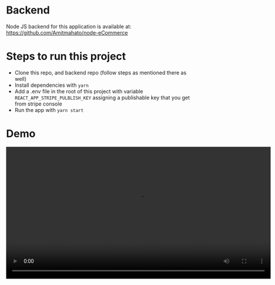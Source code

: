 # Backend
Node JS backend for this application is available at: https://github.com/Amitmahato/node-eCommerce

# Steps to run this project
- Clone this repo, and backend repo (follow steps as mentioned there as well)
- Install dependencies with `yarn`
- Add a .env file in the root of this project with variable `REACT_APP_STRIPE_PULBLISH_KEY` assigning a publishable key that you get from stripe console
- Run the app with `yarn start`

# Demo

<video src="https://user-images.githubusercontent.com/29419386/182039259-b55f2939-b021-42c7-a594-ecfae7043f5f.mp4" width="720px" alt="Demo" name="Demo"/>





